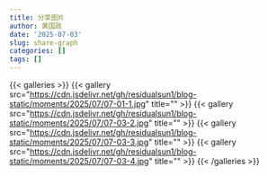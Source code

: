 ```yaml
---
title: 分享图片
author: 黄国政
date: '2025-07-03'
slug: share-graph
categories: []
tags: []
---
```


{{< galleries >}}
{{< gallery src="https://cdn.jsdelivr.net/gh/residualsun1/blog-static/moments/2025/07/07-01-1.jpg" title="" >}}
{{< gallery src="https://cdn.jsdelivr.net/gh/residualsun1/blog-static/moments/2025/07/07-03-2.jpg" title="" >}}
{{< gallery src="https://cdn.jsdelivr.net/gh/residualsun1/blog-static/moments/2025/07/07-03-3.jpg" title="" >}}
{{< gallery src="https://cdn.jsdelivr.net/gh/residualsun1/blog-static/moments/2025/07/07-03-4.jpg" title="" >}}
{{< /galleries >}}